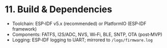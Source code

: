 # 11. Build & Dependencies

- Toolchain: ESP‑IDF v5.x (recommended) or PlatformIO (ESP‑IDF framework)
- Components: FATFS, I2S/ADC, NVS, Wi‑Fi, BLE, SNTP, OTA (post‑MVP)
- Logging: ESP‑IDF logging to UART; mirrored to `/logs/firmware.log`
